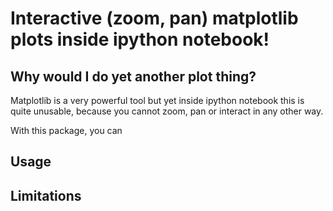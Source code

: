 Interactive (zoom, pan) matplotlib plots inside ipython notebook!
=========================================================

Why would I do yet another plot thing?
---------------------------------------------------------
Matplotlib is a very powerful tool but yet inside ipython notebook 
this is quite unusable, because you cannot zoom, pan or interact in any other way.


With this package, you can 



Usage
-----

Limitations
----------


